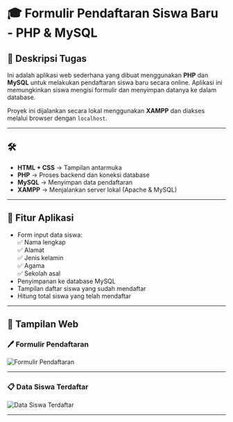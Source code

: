 # 🎓 Formulir Pendaftaran Siswa Baru - PHP & MySQL

## 📌 Deskripsi Tugas
Ini adalah aplikasi web sederhana yang dibuat menggunakan **PHP** dan **MySQL** untuk melakukan pendaftaran siswa baru secara online. Aplikasi ini memungkinkan siswa mengisi formulir dan menyimpan datanya ke dalam database.

Proyek ini dijalankan secara lokal menggunakan **XAMPP** dan diakses melalui browser dengan `localhost`.

---

## 🛠️ 
- **HTML + CSS** → Tampilan antarmuka
- **PHP** → Proses backend dan koneksi database
- **MySQL** → Menyimpan data pendaftaran
- **XAMPP** → Menjalankan server lokal (Apache & MySQL)

---

## 📄 Fitur Aplikasi
- Form input data siswa:  
  ✅ Nama lengkap  
  ✅ Alamat  
  ✅ Jenis kelamin  
  ✅ Agama  
  ✅ Sekolah asal  
- Penyimpanan ke database MySQL
- Tampilan daftar siswa yang sudah mendaftar
- Hitung total siswa yang telah mendaftar

---

## 📸 Tampilan Web

### 🖊️ Formulir Pendaftaran

![Formulir Pendaftaran](https://github.com/user-attachments/assets/7483ca7d-4120-40b9-8451-f0565b4b87fe)


---

### 📋 Data Siswa Terdaftar

![Data Siswa Terdaftar](https://github.com/user-attachments/assets/8676c80e-26e2-46ed-a1c0-6d3c42fd60ed)


---

